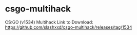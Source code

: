 # csgo-multihack
 CS:GO (v1534) Multihack
Link to Download: https://github.com/slashxxd/csgo-multihack/releases/tag/1534  
